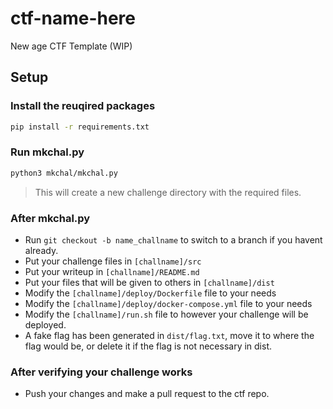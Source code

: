 # ctf-name-here
New age CTF Template (WIP)

## Setup

### Install the reuqired packages

```bash
pip install -r requirements.txt
```

### Run mkchal.py

```bash
python3 mkchal/mkchal.py
```

> This will create a new challenge directory with the required files.

### After mkchal.py

- Run `git checkout -b name_challname` to switch to a branch if you havent already.
- Put your challenge files in `[challname]/src`
- Put your writeup in `[challname]/README.md`
- Put your files that will be given to others in `[challname]/dist`
- Modify the `[challname]/deploy/Dockerfile` file to your needs
- Modify the `[challname]/deploy/docker-compose.yml` file to your needs
- Modify the `[challname]/run.sh` file to however your challenge will be deployed.
- A fake flag has been generated in `dist/flag.txt`, move it to where the flag would be, or delete it if the flag is not necessary in dist.

### After verifying your challenge works
 - Push your changes and make a pull request to the ctf repo. 

